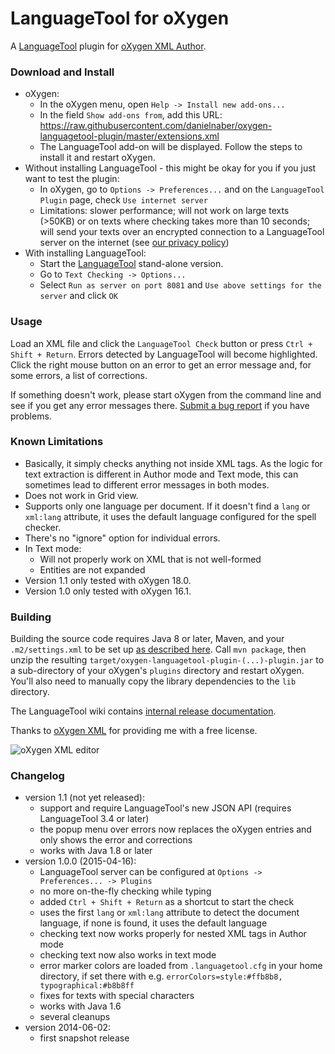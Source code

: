 LanguageTool for oXygen
=======================

A [LanguageTool](https://languagetool.org/) plugin
for [oXygen XML Author](http://www.oxygenxml.com/download_oxygenxml_author.html).


### Download and Install

* oXygen:
    * In the oXygen menu, open `Help -> Install new add-ons...`
    * In the field `Show add-ons from`, add this URL:
      https://raw.githubusercontent.com/danielnaber/oxygen-languagetool-plugin/master/extensions.xml
    * The LanguageTool add-on will be displayed. Follow the steps to install it and
      restart oXygen.
* Without installing LanguageTool - this might be okay for you if you just want to
  test the plugin:
    * In oXygen, go to `Options -> Preferences...` and on the `LanguageTool Plugin`
      page, check `Use internet server`
    * Limitations: slower performance; will not work on large texts (>50KB) or on texts
      where checking takes more than 10 seconds; will send 
      your texts over an encrypted connection to a LanguageTool server on the internet
      (see [our privacy policy](https://languagetool.org/privacy/))
* With installing LanguageTool:
    * Start the [LanguageTool](https://languagetool.org) stand-alone version.
    * Go to `Text Checking -> Options...`
    * Select `Run as server on port 8081` and `Use above settings for the server`
      and click `OK`


### Usage

Load an XML file and click the `LanguageTool Check` button or press `Ctrl + Shift + Return`.
Errors detected by LanguageTool will become highlighted. Click the right mouse button on
an error to get an error message and, for some errors, a list of corrections.

If something doesn't work,
please start oXygen from the command line and see if you get any error messages there.
[Submit a bug report](https://github.com/danielnaber/oxygen-languagetool-plugin/issues) if
you have problems.


### Known Limitations

* Basically, it simply checks anything not inside XML tags. As the logic for
  text extraction is different in Author mode and Text mode, this can sometimes
  lead to different error messages in both modes.
* Does not work in Grid view.
* Supports only one language per document. If it doesn't find a `lang` or `xml:lang`
  attribute, it uses the default language configured for the spell checker.
* There's no "ignore" option for individual errors.
* In Text mode:
    * Will not properly work on XML that is not well-formed
    * Entities are not expanded
* Version 1.1 only tested with oXygen 18.0.
* Version 1.0 only tested with oXygen 16.1.


### Building

Building the source code requires Java 8 or later, Maven, and your `.m2/settings.xml` to be set up
[as described here](http://www.oxygenxml.com/oxygen_sdk_maven.html#maven_sdk_configuration).
Call `mvn package`, then unzip the resulting `target/oxygen-languagetool-plugin-(...)-plugin.jar`
to a sub-directory of your oXygen's `plugins` directory and restart oXygen. You'll also
need to manually copy the library dependencies to the `lib` directory.

The LanguageTool wiki contains [internal release documentation](http://wiki.languagetool.org/how-to-make-a-languagetool-for-oxygen-release). 

Thanks to [oXygen XML](http://www.oxygenxml.com) for providing me with a free license.

![oXygen XML editor](http://www.oxygenxml.com/img/resources/oxygen190x62.png)


### Changelog

* version 1.1 (not yet released):
    * support and require LanguageTool's new JSON API (requires LanguageTool 3.4 or later)
    * the popup menu over errors now replaces the oXygen entries
      and only shows the error and corrections
    * works with Java 1.8 or later
* version 1.0.0 (2015-04-16):
    * LanguageTool server can be configured at `Options -> Preferences... -> Plugins`
    * no more on-the-fly checking while typing
    * added `Ctrl + Shift + Return` as a shortcut to start the check
    * uses the first `lang` or `xml:lang` attribute to detect the document language,
      if none is found, it uses the default language
    * checking text now works properly for nested XML tags in Author mode
    * checking text now also works in text mode
    * error marker colors are loaded from `.languagetool.cfg` in your home directory,
      if set there with e.g. `errorColors=style:#ffb8b8, typographical:#b8b8ff`
    * fixes for texts with special characters
    * works with Java 1.6
    * several cleanups
* version 2014-06-02:
    * first snapshot release
